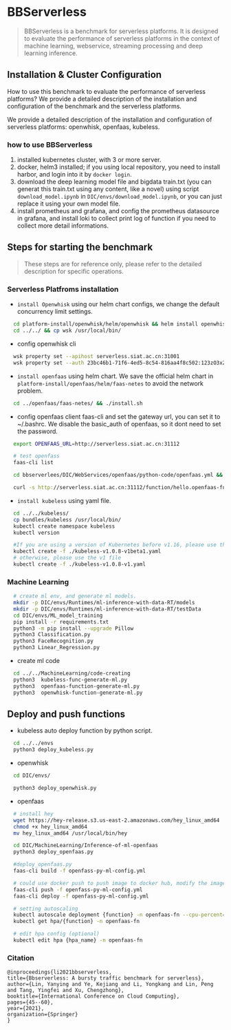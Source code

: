 # BBServerless

> BBServerless is a benchmark for serverless platforms. It is designed to evaluate the performance of serverless platforms in the context of machine learning, webservice, streaming processing and deep learning inference.

## Installation & Cluster Configuration

How to use this benchmark to evaluate the performance of serverless platforms? We provide a detailed description of the installation and configuration of the benchmark and the serverless platforms.

We provide a detailed description of the installation and configuration of serverless platforms: openwhisk, openfaas, kubeless.




### how to use BBServerless
1. installed kubernetes cluster, with 3 or more server.
2. docker, helm3 installed; if you using local repository, you need to install harbor, and login into it by `docker login`.
3. download the deep learning model file and bigdata train.txt (you can generat this train.txt using any content, like a novel) using script `download_model.ipynb` in `DIC/envs/download_model.ipynb`, or you can just replace it using your own model file.
4. install prometheus and grafana, and config the prometheus datasource in grafana, and install loki to collect print log of function if you need to collect more detail informations.



## Steps for starting the benchmark
> These steps are for reference only, please refer to the detailed description for specific operations.

### Serverless Platfroms installation

- `install Openwhisk` using our helm chart configs, we change the default concurrency limit settings.

```bash
  cd platform-install/openwhisk/helm/openwhisk && helm install openwhisk -n openwhisk --create-namespace .
  cd ../../ && cp wsk /usr/local/bin/
```

- config openwhisk cli

```bash
  wsk property set --apihost serverless.siat.ac.cn:31001
  wsk property set --auth 23bc46b1-71f6-4ed5-8c54-816aa4f8c502:123zO3xZCLrMN6v2BKK1dXYFpXlPkccOFqm12CdAsMgRU4VrNZ9lyGVCGuMDGIwP
```

- `install openfaas` using helm chart. We save the official helm chart in `platform-install/openfaas/helm/faas-netes` to avoid the network problem.

```bash
  cd ../openfaas/faas-netes/ && ./install.sh
```

- config openfaas client faas-cli and set the gateway url, you can set it to ~/.bashrc. We disable the basic_auth of openfaas, so it dont need to set the password.
```bash   
  export OPENFAAS_URL=http://serverless.siat.ac.cn:31112

  # test openfass 
  faas-cli list

  cd bbserverlees/DIC/WebServices/openfaas/python-code/openfaas.yml && faas-cli up -f openfaas.yml

  curl -s http://serverless.siat.ac.cn:31112/function/hello.openfaas-fn
```





- `install kubeless` using yaml file.
```bash
  cd ../../kubeless/
  cp bundles/kubeless /usr/local/bin/
  kubectl create namespace kubeless
  kubectl version

  #If you are using a version of Kubernetes before v1.16, please use the v1beta1 file;
  kubectl create -f ./kubeless-v1.0.8-v1beta1.yaml
  # otherwise, please use the v1 file
  kubectl create -f ./kubeless-v1.0.8-v1.yaml
```

### Machine Learning

```bash
  # create ml env, and generate ml models.
  mkdir -p DIC/envs/Runtimes/ml-inference-with-data-RT/models
  mkdir -p DIC/envs/Runtimes/ml-inference-with-data-RT/testData
  cd DIC/envs/ML_model_training
  pip install -r requirements.txt
  python3 -m pip install --upgrade Pillow
  python3 Classification.py
  python3 FaceRecognition.py
  python3 Linear_Regression.py
```

- create ml code

```bash
  cd ../../MachineLearning/code-creating
  python3  kubeless-func-generate-ml.py
  python3  openfaas-function-generate-ml.py
  python3  openwhisk-function-generate-ml.py
```

## Deploy and push functions

- kubeless auto deploy function by python script.

```bash
  cd ../../envs
  python3 deploy_kubeless.py
```

- openwhisk

```bash
  cd DIC/envs/

  python3 deploy_openwhisk.py
```

- openfaas

```bash
  # install hey
  wget https://hey-release.s3.us-east-2.amazonaws.com/hey_linux_amd64
  chmod +x hey_linux_amd64
  mv hey_linux_amd64 /usr/local/bin/hey

  cd DIC/MachineLearning/Inference-of-ml-openfaas
  python3 deploy_openfaas.py

  #deploy_openfaas.py
  faas-cli build -f openfass-py-ml-config.yml

  # could use docker push to push image to docker hub, modify the image name in openfass-py-ml-config.yml
  faas-cli push -f openfass-py-ml-config.yml
  faas-cli deploy -f openfass-py-ml-config.yml

  # setting autoscaling
  kubectl autoscale deployment {function} -n openfaas-fn --cpu-percent=85  --min=1  --max=30
  kubectl get hpa/{function} -n openfaas-fn

  # edit hpa config (optional)
  kubectl edit hpa {hpa_name} -n openfaas-fn
```

### Citation
~~~
@inproceedings{li2021bbserverless,
title={Bbserverless: A bursty traffic benchmark for serverless},
author={Lin, Yanying and Ye, Kejiang and Li, Yongkang and Lin, Peng and Tang, Yingfei and Xu, Chengzhong},
booktitle={International Conference on Cloud Computing},
pages={45--60},
year={2021},
organization={Springer}
}
~~~